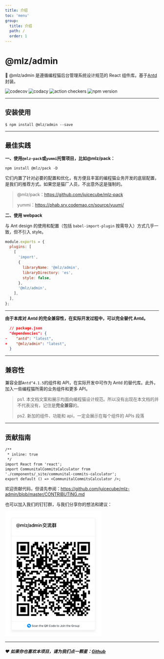 ```yaml
---
title: 介绍
toc: 'menu'
group:
  title: 介绍
  path: /
  order: 1
---
```


# @mlz/admin

🌈 @mlz/admin 是遵循编程猫后台管理系统设计规范的 React 组件库。基于[Antd](https://ant.design/index-cn)封装。

![codecov](https://codecov.io/gh/juicecube/mlz-admin/branch/master/graph/badge.svg?token=ZNPL3AMQ7Z) ![codacy](https://app.codacy.com/project/badge/Grade/4fe6e8e25e00469d8973f63320fa77c0) ![action checkers](https://github.com/juicecube/mlz-admin/workflows/checker/badge.svg) ![npm version](https://img.shields.io/npm/v/@mlz/admin?color=42b983&label=%40mlz%2Fadmin&logo=42b983&logoColor=42b983)

---

## 安装使用

```shell
$ npm install @mlz/admin --save
```

---

## 最佳实践

**一、使用`@mlz-pack`或`yummi`托管项目，比如@mlz/pack：**

```shell
npm install @mlz/pack -D
```

它们内置了针对必要的配置和优化，有方便且丰富的编程猫业务开发的底层配置，是我们的推荐方式。如果您是猫厂人员，不出意外这是强制的。

> @mlz/pack：https://github.com/juicecube/mlz-pack
>
> yummi：https://phab.srv.codemao.cn/source/yuumi/

**二、使用 webpack**

与 Ant design 的使用和配置（包括 `babel-import-plugin` 按需导入）方式几乎一致，但不引入 style。

```js
module.exports = {
  plugins: [
    [
      'import',
      {
        libraryName: '@mlz/admin',
        libraryDirectory: 'es',
        style: false,
      },
      '@mlz/admin',
    ],
  ],
};
```

---

<Alert>**由于本库对 Antd 的完全兼容性，在实际开发过程中，可以完全替代 Antd。**</Alert>

```json
  // package.json
  "dependencies": {
-    "antd": "latest",
+    "@mlz/admin": "latest",
  }
```

---

## 兼容性

兼容全部`Antd^4.1.5`的组件和 API，在实际开发中可作为 Antd 的替代库。此外，加入一些编程猫所需的业务组件和更多 API。

> ps1. 本文档文案和展示均面向编程猫设计规范。所以没有出现在本文档的并不代表没有，记住是**完全兼容**的。
>
> ps2. 新加的组件、功能和 api，一定会展示在每个组件的 APIs 段落

---

## 贡献指南

```tsx
/**
 * inline: true
 */
import React from 'react';
import CommunitalCommitsCalculator from './components/_site/communital-commits-calculator';
export default () => <CommunitalCommitsCalculator />;
```

欢迎贡献代码，但请先参阅：https://github.com/juicecube/mlz-admin/blob/master/CONTRIBUTING.md

也可以加入我们的钉钉群，与我们分享你的想法和建议：

<img src="https://raw.githubusercontent.com/milobluebell/imgs-repo/master/WechatIMG9.jpeg" width="316" alt="Dingtalk Qrcode"/>

---

##### ❤️ 如果你也喜欢本项目，请为我们点一颗星：[Github](https://github.com/juicecube/mlz-admin)
